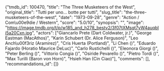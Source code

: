 {"tmdb_id": 100470, "title": "The Three Musketeers of the West", "original_title": "Tutti per uno... botte per tutti", "slug_title": "the-three-musketeers-of-the-west", "date": "1973-09-28", "genre": "Action / Com\u00e9die / Western", "score": "5.0/10", "synopsis": "", "image": "https://image.tmdb.org/t/p/w185_and_h278_bestv2/3f07tXMsqt7yW4auqbIi5a20Cxn.jpg", "actors": ["Giancarlo Prete (Dart Coldwater, jr.)", "George Eastman (MacAthos)", "Karin Schubert (Dr. Alice Ferguson)", "Leo Anch\u00f3riz (Aramirez)", "Cris Huerta (Portland)", "Li Chen ()", "Eduardo Fajardo (Horatio Maurice DeLuc)", "Carlo Rustichelli ()", "Eleonora Giorgi ()", "Peter Berling ()", "Vittorio Congia ()", "Osiride Pevarello ()", "Pietro Tordi ()", "Max Turilli (Baron von Horn)", "Hsieh Han (Cin Ciao)"], "comments": [], "recommandations_id": []}